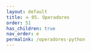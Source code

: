 ```yaml
---
layout: default
title: ➗ 05. Operadores
order: 51
has_children: true
nav_order: e
permalink: /operadores-python
---
```

